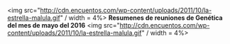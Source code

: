 <img src="http://cdn.encuentos.com/wp-content/uploads/2011/10/la-estrella-malula.gif" / width = 4%>
**Resumenes de reuniones de Genética del mes de mayo del 2016**
<img src="http://cdn.encuentos.com/wp-content/uploads/2011/10/la-estrella-malula.gif" / width = 4%>
